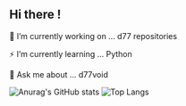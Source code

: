 ## Hi there !

🌱 I’m currently working on ... d77 repositories

⚡ I’m currently learning ... Python

💬 Ask me about ... d77void

![Anurag's GitHub stats](https://github-readme-stats.vercel.app/api?username=dani-77&show_icons=true&theme=dracula)
![Top Langs](https://github-readme-stats.vercel.app/api/top-langs/?username=anuraghazra&layout=compact)


<!--
**dani-77/dani-77** is a ✨ _special_ ✨ repository because its `README.md` (this file) appears on your GitHub profile.

🌱 I’m currently working on ... d77
🌱 I’m currently learning ... Python
- 👯 I’m looking to collaborate on ...
- 🤔 I’m looking for help with ...
💬 Ask me about ... d77void
- 📫 How to reach me: ...
- 😄 Pronouns: ...
- ⚡ Fun fact: ...
-->
